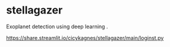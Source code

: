 # stellagazer
Exoplanet detection using deep learning .


https://share.streamlit.io/cicykagnes/stellagazer/main/loginst.py

